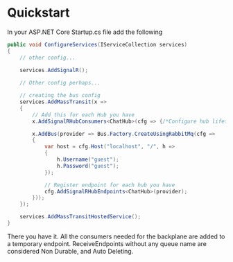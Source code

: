 # Quickstart

In your ASP.NET Core Startup.cs file add the following

```csharp
public void ConfigureServices(IServiceCollection services)
{
    // other config...
    
    services.AddSignalR();

    // Other config perhaps...

    // creating the bus config
    services.AddMassTransit(x =>
    {
        // Add this for each Hub you have
        x.AddSignalRHubConsumers<ChatHub>(cfg => {/*Configure hub lifetime manager*/});

        x.AddBus(provider => Bus.Factory.CreateUsingRabbitMq(cfg =>
        {
            var host = cfg.Host("localhost", "/", h =>
            {
                h.Username("guest");
                h.Password("guest");
            });

            // Register endpoint for each hub you have
            cfg.AddSignalRHubEndpoints<ChatHub>(provider);
        }));
    });

    services.AddMassTransitHostedService();
}
```

There you have it. All the consumers needed for the backplane are added to a temporary endpoint. ReceiveEndpoints without any queue name are considered Non Durable, and Auto Deleting.
